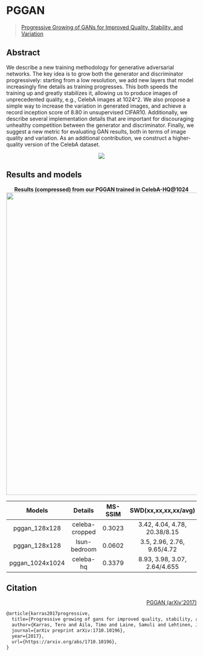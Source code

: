 # PGGAN

> [Progressive Growing of GANs for Improved Quality, Stability, and Variation](https://arxiv.org/abs/1710.10196)

<!-- [ALGORITHM] -->

## Abstract

<!-- [ABSTRACT] -->

We describe a new training methodology for generative adversarial networks. The key idea is to grow both the generator and discriminator progressively: starting from a low resolution, we add new layers that model increasingly fine details as training progresses. This both speeds the training up and greatly stabilizes it, allowing us to produce images of unprecedented quality, e.g., CelebA images at 1024^2. We also propose a simple way to increase the variation in generated images, and achieve a record inception score of 8.80 in unsupervised CIFAR10. Additionally, we describe several implementation details that are important for discouraging unhealthy competition between the generator and discriminator. Finally, we suggest a new metric for evaluating GAN results, both in terms of image quality and variation. As an additional contribution, we construct a higher-quality version of the CelebA dataset.

<!-- [IMAGE] -->

<div align=center>
<img src="https://user-images.githubusercontent.com/28132635/143053374-c03894c3-6def-49c2-94ed-80c4accee726.JPG" />
</div>

## Results and models

<div align="center">
  <b> Results (compressed) from our PGGAN trained in CelebA-HQ@1024</b>
  <br/>
  <img src="https://user-images.githubusercontent.com/12726765/114009864-1df45400-9896-11eb-9d25-da9eabfe02ce.png" width="800"/>
</div>

|     Models      |    Details     | MS-SSIM |     SWD(xx,xx,xx,xx/avg)     |                                                          Config                                                          |                                                    Download                                                    |
| :-------------: | :------------: | :-----: | :--------------------------: | :----------------------------------------------------------------------------------------------------------------------: | :------------------------------------------------------------------------------------------------------------: |
|  pggan_128x128  | celeba-cropped | 0.3023  | 3.42, 4.04, 4.78, 20.38/8.15 | [config](https://github.com/open-mmlab/mmediting/tree/master/configs/pggan/pggan_8xb4-12Mimgs_celeba-cropped-128x128.py) |  [model](https://download.openmmlab.com/mmgen/pggan/pggan_celeba-cropped_128_g8_20210408_181931-85a2e72c.pth)  |
|  pggan_128x128  |  lsun-bedroom  | 0.0602  |  3.5, 2.96, 2.76, 9.65/4.72  |  [config](https://github.com/open-mmlab/mmediting/tree/master/configs/pggan/pggan_8xb4-12Mimgs_lsun-bedroom-128x128.py)  | [model](https://download.openmmlab.com/mmgen/pggan/pggan_lsun-bedroom_128x128_g8_20210408_182033-5e59f45d.pth) |
| pggan_1024x1024 |   celeba-hq    | 0.3379  | 8.93, 3.98, 3.07, 2.64/4.655 |   [config](https://github.com/open-mmlab/mmediting/tree/master/configs/pggan/pggan_8xb4-12Mimg_celeba-hq-1024x1024.py)   |    [model](https://download.openmmlab.com/mmgen/pggan/pggan_celeba-hq_1024_g8_20210408_181911-f1ef51c3.pth)    |

## Citation

<summary align="right"><a href="https://arxiv.org/abs/1710.10196">PGGAN (arXiv'2017)</a></summary>

```latex
@article{karras2017progressive,
  title={Progressive growing of gans for improved quality, stability, and variation},
  author={Karras, Tero and Aila, Timo and Laine, Samuli and Lehtinen, Jaakko},
  journal={arXiv preprint arXiv:1710.10196},
  year={2017},
  url={https://arxiv.org/abs/1710.10196},
}
```
